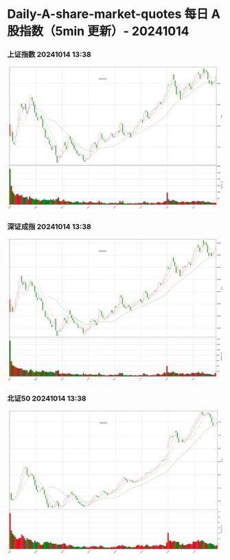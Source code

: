 
# Daily-A-share-market-quotes 每日 A 股指数（5min 更新）- 20241014

### 上证指数 20241014 13:38
![](./fig/2024/10/20241014-sh000001.png)

### 深证成指 20241014 13:38
![](./fig/2024/10/20241014-sz399001.png)

### 北证50 20241014 13:38
![](./fig/2024/10/20241014-bj899050.png)
